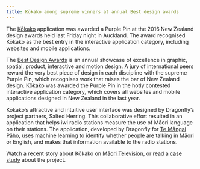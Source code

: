 ```yaml
---
title: Kōkako among supreme winners at annual Best design awards
---
```

The [Kōkako](https://www.kokako.co) application was awarded a Purple Pin at the 2016 
New Zealand design awards held last Friday night in Auckland. The award recognised Kōkako as the best entry in
the interactive application category, including  websites and mobile applications.
<!--more-->

The [Best Design Awards](http://bestawards.co.nz) is an annual showcase of excellence in graphic, spatial,
product, interactive and motion design. A jury of international peers reward
the very best piece of design in each discipline with the supreme Purple Pin,
which recognises work that raises the bar of New Zealand design. Kōkako was awarded
the Purple Pin in the hotly contested interactive application category, which covers all
websites and mobile applications designed in New Zealand in the last year. 

Kōkako’s attractive and intuitive user interface was designed by Dragonfly’s
project partners, Salted Herring. This collaborative effort resulted 
in an application that helps iwi radio stations measure the use of Māori language on their stations.
The application, developed by Dragonfly for [Te Māngai Pāho](http://www.tmp.govt.nz), 
uses machine learning to identify whether people are talking in Māori or English, and 
makes that information available to the radio stations.

Watch  a recent story about Kōkako on [Māori Television](http://www.maoritelevision.com/news/regional/native-affairs-maori-computations), or read a [case study](https://www.dragonfly.co.nz/work/TMP-case-study.html) about the project.

